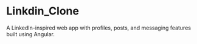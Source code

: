 # Linkdin_Clone
A LinkedIn-inspired web app with profiles, posts, and messaging features built using Angular.
